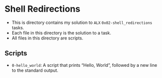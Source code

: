# Shell Redirections

- This is directory contains my solution to `ALX` `0x02-shell_redirections` tasks.
- Each file in this directory is the solution to a task.
- All files in this directory are scripts.

## Scripts

- `0-hello_world`: A script that prints “Hello, World”, followed by a new line to the standard output.
